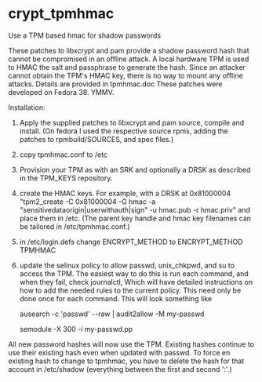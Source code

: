# crypt_tpmhmac
Use a TPM based hmac for shadow passwords

These patches to libxcrypt and pam provide a shadow password hash
that cannot be compromised in an offline attack. A local hardware
TPM is used to HMAC the salt and passphrase to generate the hash.
Since an attacker cannot obtain the TPM's HMAC key, there is no
way to mount any offline attacks. Details are provided in tpmhmac.doc
These patches were developed on Fedora 38. YMMV.

Installation:
1. Apply the supplied patches to libxcrypt and pam source, compile and install.
   (On fedora I used the respective source rpms, adding the patches to rpmbuild/SOURCES, and spec files.)
2. copy tpmhmac.conf to /etc
3. Provision your TPM as with an SRK and optionally a DRSK as described in the TPM_KEYS repository.
4. create the HMAC keys. For example, with a DRSK at 0x81000004
      "tpm2_create -C 0x81000004 -G hmac -a "sensitivedataorigin|userwithauth|sign" -u hmac.pub -r hmac.priv"
   and place them in /etc.
   (The parent key handle and hmac key filenames can be tailored in /etc/tpmhmac.conf.)
5. in /etc/login.defs change ENCRYPT_METHOD to
        ENCRYPT_METHOD TPMHMAC
6. update the selinux policy to allow passwd, unix_chkpwd, and su to access the TPM.
   The easiest way to do this is run each command, and when they fail, check journalctl,
   Which will have detailed instructions on how to add the needed rules to the current policy. 
   This need only be done once for each command. This will look something like

   ausearch -c 'passwd' --raw | audit2allow -M my-passwd

   semodule -X 300 -i my-passwd.pp
       
All new password hashes will now use the TPM. Existing hashes continue to use their existing hash
even when updated with passwd. To force en existing hash to change to tpmhmac, you have to delete
the hash for that account in /etc/shadow (everything between the first and second ':'.)
